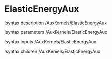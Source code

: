 <!-- MOOSE Documentation Stub: Remove this when content is added. -->

# ElasticEnergyAux

!syntax description /AuxKernels/ElasticEnergyAux

!syntax parameters /AuxKernels/ElasticEnergyAux

!syntax inputs /AuxKernels/ElasticEnergyAux

!syntax children /AuxKernels/ElasticEnergyAux

